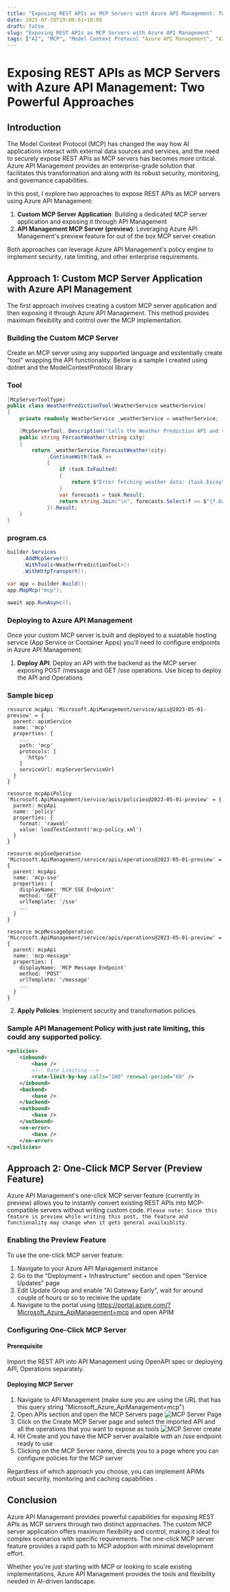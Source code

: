 ```yaml
---
title: "Exposing REST APIs as MCP Servers with Azure API Management: Two Approaches"
date: 2025-07-20T19:00:51+10:00
draft: false
slug: "Exposing REST APIs as MCP Servers with Azure API Management"
tags: ["AI", "MCP", "Model Context Protocol "Azure API Management", "AI Gateway"]
---
```


# Exposing REST APIs as MCP Servers with Azure API Management: Two Powerful Approaches

## Introduction

The Model Context Protocol (MCP) has changed the way how AI applications interact with external data sources and services, and the need to securely expose REST APIs as MCP servers has becomes more critical. Azure API Management provides an enterprise-grade solution that facilitates this transformation and along with its robust security, monitoring, and governance capabilities.

In this post, I explore two approaches to expose REST APIs as MCP servers using Azure API Management:

1. **Custom MCP Server Application**: Building a dedicated MCP server application and exposing it through API Management
2. **API Management MCP Server (preview)**: Leveraging Azure API Management's preview feature for out of the box MCP server creation

Both approaches can leverage Azure API Management's policy engine to implement security, rate limiting, and other enterprise requirements.

## Approach 1: Custom MCP Server Application with Azure API Management

The first approach involves creating a custom MCP server application and then exposing it through Azure API Management. This method provides maximum flexibility and control over the MCP implementation.

### Building the Custom MCP Server

Create an MCP server using any supported language and esstentially create "tool" wrapping the API functionality. Below is a sample i created using dotnet and the ModelContextProtocol library

### Tool
````csharp
[McpServerToolType]
public class WeatherPredictionTool(WeatherService weatherService)
{
    private readonly WeatherService _weatherService = weatherService;

    [McpServerTool, Description("Calls the Weather Prediction API and returns a weather forecast for a given city.")]
    public string ForcastWeather(string city)
    {
        return _weatherService.ForecastWeather(city)
             .ContinueWith(task =>
             {
                 if (task.IsFaulted)
                 {
                     return $"Error fetching weather data: {task.Exception?.Message}";
                 }
                 var forecasts = task.Result;
                 return string.Join("\n", forecasts.Select(f => $"{f.Date}: {f.TemperatureC}°C, {f.Summary}"));
             }).Result;
    }
}
````

### program.cs
````csharp
builder.Services
     .AddMcpServer()
     .WithTools<WeatherPredictionTool>()
     .WithHttpTransport();

var app = builder.Build();
app.MapMcp("mcp");

await app.RunAsync();
````

### Deploying to Azure API Management

Once your custom MCP server is built and deployed to a suiatable hosting service (App Service or Container Apps) you'll need to configure endpoints in Azure API Management:

1. **Deploy API**: Deploy an API with the backend as the MCP server exposing POST /message and GET /sse operations. Use bicep to deploy the API and Operations

### Sample bicep 
````bicep
resource mcpApi 'Microsoft.ApiManagement/service/apis@2023-05-01-preview' = {
  parent: apimService
  name: 'mcp'
  properties: {
    ...
    path: 'mcp'
    protocols: [
      'https'
    ]
    serviceUrl: mcpServerServiceUrl
  }
}

resource mcpApiPolicy 'Microsoft.ApiManagement/service/apis/policies@2023-05-01-preview' = {
  parent: mcpApi
  name: 'policy'
  properties: {
    format: 'rawxml'
    value: loadTextContent('mcp-policy.xml')
  }
}

resource mcpSseOperation 'Microsoft.ApiManagement/service/apis/operations@2023-05-01-preview' = {
  parent: mcpApi
  name: 'mcp-sse'
  properties: {
    displayName: 'MCP SSE Endpoint'
    method: 'GET'
    urlTemplate: '/sse'
    ...
  }
}

resource mcpMessageOperation 'Microsoft.ApiManagement/service/apis/operations@2023-05-01-preview' = {
  parent: mcpApi
  name: 'mcp-message'
  properties: {
    displayName: 'MCP Message Endpoint'
    method: 'POST'
    urlTemplate: '/message'
    ...
  }
}
````

2. **Apply Policies**: Implement security and transformation policies.

### Sample API Management Policy with just rate limiting, this could any supported policy.

````xml
<policies>
    <inbound>
        <base />
        <!-- Rate Limiting -->
        <rate-limit-by-key calls="100" renewal-period="60" />
    </inbound>
    <backend>
        <base />
    </backend>
    <outbound>
        <base />
    </outbound>
    <on-error>
        <base />
    </on-error>
</policies>
````

## Approach 2: One-Click MCP Server (Preview Feature)

Azure API Management's one-click MCP server feature (currently in preview) allows you to instantly convert existing REST APIs into MCP-compatible servers without writing custom code. 
```Please note: Since this feature is preview while writing this post, the feature and functionality may change when it gets general availaiblity.```

### Enabling the Preview Feature

To use the one-click MCP server feature:

1. Navigate to your Azure API Management instance
2. Go to the "Deployment + Infrastructure" section and open "Service Updates" page 
3. Edit Update Group and enable "AI Gateway Early", wait for around couple of hours or so to recieive the update
4. Navigate to the portal using https://portal.azure.com/?Microsoft_Azure_ApiManagement=mcp and open APIM

### Configuring One-Click MCP Server

#### Prerequisite
Import the REST API into API Management using OpenAPI spec or deploying API, Operations separately.

#### Deploying MCP Server
1. Navigate to API Management (make sure you are using the URL that has this  query string "Microsoft_Azure_ApiManagement=mcp")
2. Open APIs section and open the MCP Servers page 
![MCP Server Page](/blogimages/apim-mcp-1.png)
3. Click on the Create MCP Server page and select the imported API and all the operations that you want to expose as tools
![MCP Server create](/blogimages/apim-mcp-2.png)
4. Hit Create and you have the MCP server availalble with an /sse endpoint ready to use
5. Clicking on the MCP Server name, directs you to a page where you can configure policies for the MCP server

Regardless of which approach you choose, you can implement APIMs robust security, monitoring and caching capabilities .


## Conclusion

Azure API Management provides powerful capabilities for exposing REST APIs as MCP servers through two distinct approaches. The custom MCP server application offers maximum flexibility and control, making it ideal for complex scenarios with specific requirements. The one-click MCP server feature provides a rapid path to MCP adoption with minimal development effort.

Whether you're just starting with MCP or looking to scale existing implementations, Azure API Management provides the tools and flexibility needed in AI-driven landscape.
